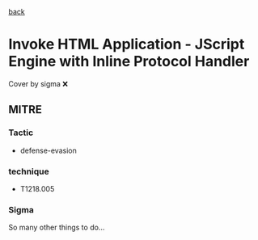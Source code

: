 [back](../index.md)
# Invoke HTML Application - JScript Engine with Inline Protocol Handler
Cover by sigma :x: 

## MITRE
### Tactic
  - defense-evasion

### technique
  - T1218.005

### Sigma

 So many other things to do...